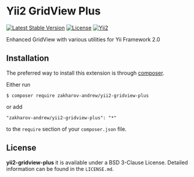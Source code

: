 # Yii2 GridView Plus

[![Latest Stable Version](https://poser.pugx.org/zakharov-andrew/yii2-gridview-plus/v/stable)](https://packagist.org/packages/zakharov-andrew/yii2-gridview-plus)
[![License](https://poser.pugx.org/zakharov-andrew/yii2-settings/license)](https://packagist.org/packages/zakharov-andrew/yii2-gridview-plus)
[![Yii2](https://img.shields.io/badge/Powered_by-Yii_Framework-green.svg?style=flat)](http://www.yiiframework.com/)

Enhanced GridView with various utilities for Yii Framework 2.0

## Installation

The preferred way to install this extension is through [composer](http://getcomposer.org/download/).

Either run

```
$ composer require zakharov-andrew/yii2-gridview-plus
```

or add

```
"zakharov-andrew/yii2-gridview-plus": "*"
```

to the ```require``` section of your ```composer.json``` file.

## License

**yii2-gridview-plus** it is available under a BSD 3-Clause License. Detailed information can be found in the `LICENSE.md`.
